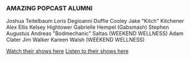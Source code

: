### AMAZING POPCAST ALUMNI
Joshua Teitelbaum
Loris Degioanni 
Duffie Cooley
Jake "Kitch" Kitchener
Alex Ellis
Kelsey Hightower
Gabrielle Hempel (Gabsmash)
Stephen Augustus
Andreas "Bodmechanic" Saltas (WEEKEND WELLNESS)
Adam Clater
Jim Walker
Kareen Walsh (WEEKEND WELLNESS)

[Watch their shows here](bit.ly/35MXfte)
[Listen to their shows here](bit.ly/3fC7sxd)
